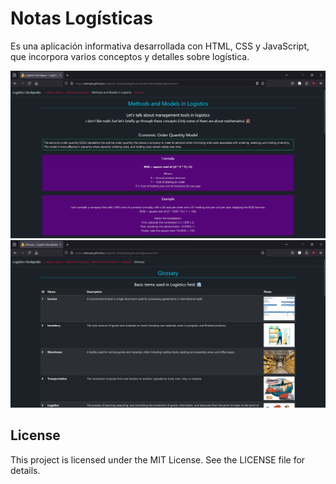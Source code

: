 # Notas Logísticas

Es una aplicación informativa desarrollada con HTML, CSS y JavaScript, que incorpora varios conceptos y detalles sobre logística.

<img src="./Docs/1.png">
<img src="./Docs/2.png">

## License

This project is licensed under the MIT License. See the LICENSE file for details.
